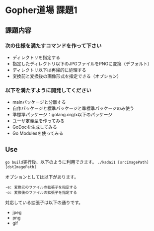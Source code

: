 # Gopher道場 課題1
## 課題内容
### 次の仕様を満たすコマンドを作って下さい
- ディレクトリを指定する
- 指定したディレクトリ以下のJPGファイルをPNGに変換（デフォルト）
- ディレクトリ以下は再帰的に処理する
- 変換前と変換後の画像形式を指定できる（オプション）

### 以下を満たすように開発してください
- mainパッケージと分離する
- 自作パッケージと標準パッケージと準標準パッケージのみ使う
- 準標準パッケージ：golang.org/x以下のパッケージ
- ユーザ定義型を作ってみる
- GoDocを生成してみる
- Go Modulesを使ってみる

## Use
`go build`実行後、以下のように利用できます。
`./kadai1 [srcImagePath] [dstImagePath]`

オプションとしては以下があります。
```
-e: 変換元のファイルの拡張子を指定する
-o: 変換後のファイルの拡張子を指定する
```

対応している拡張子は以下の通りです。
- jpeg
- png
- gif